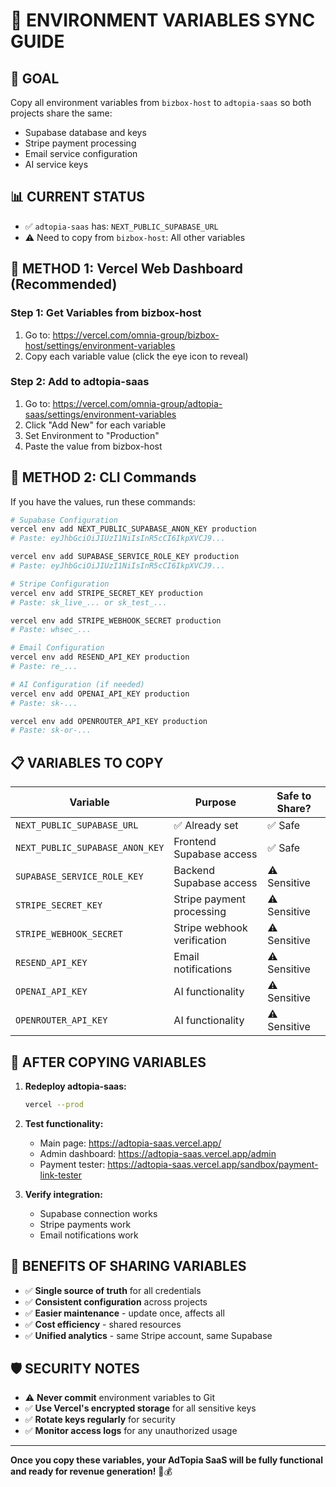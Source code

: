 # 🔄 ENVIRONMENT VARIABLES SYNC GUIDE

## 🎯 **GOAL**
Copy all environment variables from `bizbox-host` to `adtopia-saas` so both projects share the same:
- Supabase database and keys
- Stripe payment processing
- Email service configuration
- AI service keys

## 📊 **CURRENT STATUS**
- ✅ `adtopia-saas` has: `NEXT_PUBLIC_SUPABASE_URL`
- ⚠️ Need to copy from `bizbox-host`: All other variables

## 🚀 **METHOD 1: Vercel Web Dashboard (Recommended)**

### **Step 1: Get Variables from bizbox-host**
1. Go to: https://vercel.com/omnia-group/bizbox-host/settings/environment-variables
2. Copy each variable value (click the eye icon to reveal)

### **Step 2: Add to adtopia-saas**
1. Go to: https://vercel.com/omnia-group/adtopia-saas/settings/environment-variables
2. Click "Add New" for each variable
3. Set Environment to "Production"
4. Paste the value from bizbox-host

## 🔧 **METHOD 2: CLI Commands**

If you have the values, run these commands:

```bash
# Supabase Configuration
vercel env add NEXT_PUBLIC_SUPABASE_ANON_KEY production
# Paste: eyJhbGciOiJIUzI1NiIsInR5cCI6IkpXVCJ9...

vercel env add SUPABASE_SERVICE_ROLE_KEY production
# Paste: eyJhbGciOiJIUzI1NiIsInR5cCI6IkpXVCJ9...

# Stripe Configuration
vercel env add STRIPE_SECRET_KEY production
# Paste: sk_live_... or sk_test_...

vercel env add STRIPE_WEBHOOK_SECRET production
# Paste: whsec_...

# Email Configuration
vercel env add RESEND_API_KEY production
# Paste: re_...

# AI Configuration (if needed)
vercel env add OPENAI_API_KEY production
# Paste: sk-...

vercel env add OPENROUTER_API_KEY production
# Paste: sk-or-...
```

## 📋 **VARIABLES TO COPY**

| Variable | Purpose | Safe to Share? |
|----------|---------|----------------|
| `NEXT_PUBLIC_SUPABASE_URL` | ✅ Already set | ✅ Safe |
| `NEXT_PUBLIC_SUPABASE_ANON_KEY` | Frontend Supabase access | ✅ Safe |
| `SUPABASE_SERVICE_ROLE_KEY` | Backend Supabase access | ⚠️ Sensitive |
| `STRIPE_SECRET_KEY` | Stripe payment processing | ⚠️ Sensitive |
| `STRIPE_WEBHOOK_SECRET` | Stripe webhook verification | ⚠️ Sensitive |
| `RESEND_API_KEY` | Email notifications | ⚠️ Sensitive |
| `OPENAI_API_KEY` | AI functionality | ⚠️ Sensitive |
| `OPENROUTER_API_KEY` | AI functionality | ⚠️ Sensitive |

## 🚀 **AFTER COPYING VARIABLES**

1. **Redeploy adtopia-saas:**
   ```bash
   vercel --prod
   ```

2. **Test functionality:**
   - Main page: https://adtopia-saas.vercel.app/
   - Admin dashboard: https://adtopia-saas.vercel.app/admin
   - Payment tester: https://adtopia-saas.vercel.app/sandbox/payment-link-tester

3. **Verify integration:**
   - Supabase connection works
   - Stripe payments work
   - Email notifications work

## 🎯 **BENEFITS OF SHARING VARIABLES**

- ✅ **Single source of truth** for all credentials
- ✅ **Consistent configuration** across projects
- ✅ **Easier maintenance** - update once, affects all
- ✅ **Cost efficiency** - shared resources
- ✅ **Unified analytics** - same Stripe account, same Supabase

## 🛡️ **SECURITY NOTES**

- ⚠️ **Never commit** environment variables to Git
- ✅ **Use Vercel's encrypted storage** for all sensitive keys
- ✅ **Rotate keys regularly** for security
- ✅ **Monitor access logs** for any unauthorized usage

---

**Once you copy these variables, your AdTopia SaaS will be fully functional and ready for revenue generation!** 🚀💰
